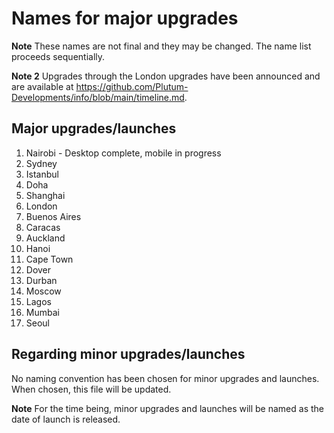# Names for major upgrades

**Note** These names are not final and they may be changed. The name list proceeds sequentially.

**Note 2** Upgrades through the London upgrades have been announced and are available at https://github.com/Plutum-Developments/info/blob/main/timeline.md.

## Major upgrades/launches
1. Nairobi - Desktop complete, mobile in progress
2. Sydney
3. Istanbul
4. Doha
5. Shanghai
6. London
7. Buenos Aires
8. Caracas
9. Auckland
10. Hanoi
11. Cape Town
12. Dover
13. Durban
14. Moscow
15. Lagos
16. Mumbai
17. Seoul

## Regarding minor upgrades/launches
No naming convention has been chosen for minor upgrades and launches. When chosen, this file will be updated.

**Note** For the time being, minor upgrades and launches will be named as the date of launch is released.
